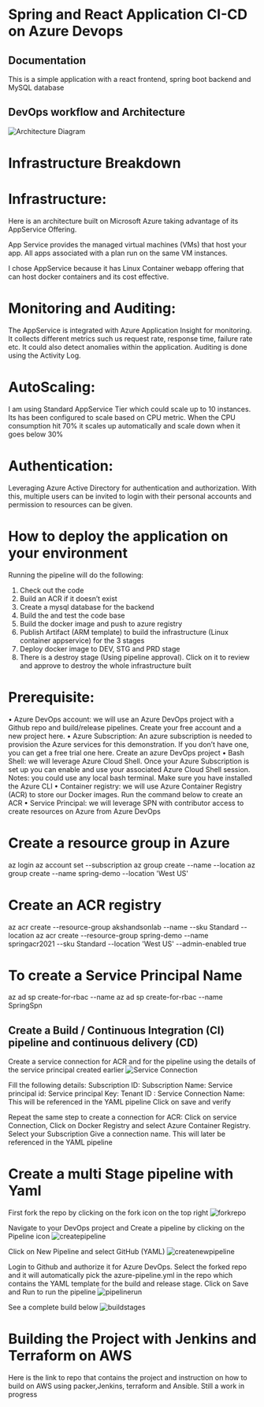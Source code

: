 # Spring and React Application CI-CD on Azure Devops

## Documentation
This is a simple application with a react frontend, spring boot backend and MySQL database
## DevOps workflow and Architecture

![Architecture Diagram](assets/infra-architecture.jpg)

# Infrastructure Breakdown

# Infrastructure:
Here is an architecture built on Microsoft Azure taking advantage of its AppService Offering.

App Service provides the managed virtual machines (VMs) that host your app. All apps associated with a plan run on the same VM instances.

I chose AppService because it has Linux Container webapp offering that can host docker containers and its cost effective.

# Monitoring and Auditing:
The AppService is integrated with Azure Application Insight for monitoring. It collects different metrics such us request rate, response time, failure rate etc. It could also detect anomalies within the application. Auditing is done using the Activity Log.
# AutoScaling:
I am using Standard AppService Tier which could scale up to 10 instances. Its has been configured to scale based on CPU metric. When the CPU consumption hit 70% it scales up automatically and scale down when it goes below 30%

# Authentication:
Leveraging Azure Active Directory for authentication and authorization.  With this, multiple users can be invited to login with their personal accounts and permission to resources can be given.

# How to deploy the application on your environment

Running the pipeline will do the following:

1.	Check out the code
2.	Build an ACR if it doesn’t exist
3.	Create a mysql database for the backend
4.	Build the and test the code base
5.	Build the docker image and push to azure registry
6.	Publish Artifact (ARM template) to build the infrastructure (Linux container appservice) for the 3 stages
7.	Deploy docker image to DEV, STG and PRD stage
8.	There is a destroy stage (Using pipeline approval). Click on it to review and approve to destroy the whole infrastructure built

# Prerequisite:

•	Azure DevOps account: we will use an Azure DevOps project with a Github repo and build/release pipelines. Create your free account and a new project here.
•	Azure Subscription: An azure subscription is needed to provision the Azure services for this demonstration. If you don’t have one, you can get a free trial one here.  Create an azure DevOps project
•	Bash Shell: we will leverage Azure Cloud Shell. Once your Azure Subscription is set up you can enable and use your associated Azure Cloud Shell session. Notes: you could use any local bash terminal. Make sure you have installed the Azure CLI 
•	Container registry: we will use Azure Container Registry (ACR) to store our Docker images. Run the command below to create an ACR
•	Service Principal:  we will leverage SPN with contributor access to create resources on Azure from Azure DevOps

# Create a resource group in Azure 
az login
az account set --subscription <subscription id>
az group create --name <rgname> --location <region>
az group create --name spring-demo --location 'West US'

# Create an ACR registry
az acr create --resource-group akshandsonlab --name <unique-acr-name> --sku Standard --location <region>
az acr create --resource-group spring-demo --name springacr2021 --sku Standard --location 'West US' --admin-enabled true

# To create a Service Principal Name
az ad sp create-for-rbac --name <service-principal-name>
az ad sp create-for-rbac --name SpringSpn


## Create a Build / Continuous Integration (CI) pipeline and continuous delivery (CD)
Create a service connection for ACR and for the pipeline using the details of the service principal created earlier
![Service Connection](assets/serviceconnection.png)

Fill the following details:
Subscription ID: <Your Subscription ID>
Subscription Name: <subscription name>
Service principal id: <Service principal Id>
Service principal Key: <Service Principal Key>
Tenant ID : <Your Tenant ID>
Service Connection Name: <Service connection Name> This will be referenced in the YAML pipeline
Click on save and verify

Repeat the same step to create a  connection for ACR:
Click on service Connection, Click on Docker Registry and select Azure Container Registry.
Select your Subscription
Give a connection name. This will later be referenced in the YAML pipeline


# Create a multi Stage pipeline with Yaml
First fork the repo by clicking on the fork icon on the top right
![forkrepo](assets/repofork.png)

Navigate to your DevOps project and Create a pipeline by clicking on the Pipeline icon
![createpipeline](assets/pipelinecreate.png)

Click on New Pipeline and select GitHub (YAML)
![createnewpipeline](assets/newpipeline.png)

Login to Github and authorize it for Azure DevOps. Select the forked repo and it will automatically pick the azure-pipeline.yml in the repo which contains the YAML template for the build and release stage. Click on Save and Run to run the pipeline
![pipelinerun](assets/runpipeline.png)

See a complete build below
![buildstages](assets/completebuild.png)

# Building the Project with Jenkins and Terraform on AWS

Here is the link to repo that contains the project and instruction on how to build on AWS using packer,Jenkins, terraform and Ansible. Still a work in progress





